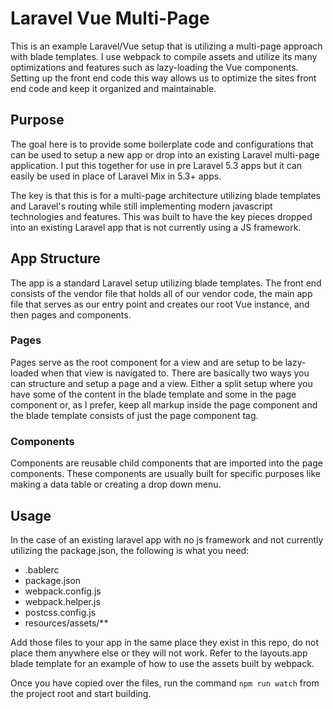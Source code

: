 # Laravel Vue Multi-Page
This is an example Laravel/Vue setup that is utilizing a multi-page approach with blade templates. I
use webpack to compile assets and utilize its many optimizations and features such as lazy-loading the
Vue components. Setting up the front end code this way allows us to optimize the sites front end code and
keep it organized and maintainable.

## Purpose

The goal here is to provide some boilerplate code and configurations that can be used to setup a new
app or drop into an existing Laravel multi-page application. I put this together for use in pre Laravel 5.3 apps but
it can easily be used in place of Laravel Mix in 5.3+ apps.

The key is that this is for a multi-page architecture utilizing blade templates and Laravel's routing while still
implementing modern javascript technologies and features. This was built to have the key pieces dropped into an existing Laravel
app that is not currently using a JS framework.

## App Structure

The app is a standard Laravel setup utilizing blade templates. The front end consists of the vendor file
that holds all of our vendor code, the main app file that serves as our entry point and creates our root Vue instance,
and then pages and components.

### Pages

Pages serve as the root component for a view and are setup to be lazy-loaded when that view is navigated to.
There are basically two ways you can structure and setup a page and a view. Either a split setup where
you have some of the content in the blade template and some in the page component or, as I prefer, keep all markup
inside the page component and the blade template consists of just the page component tag.

### Components

Components are reusable child components that are imported into the page components. These components are
usually built for specific purposes like making a data table or creating a drop down menu.

## Usage

In the case of an existing laravel app with no js framework and not currently utilizing the package.json, the following
is what you need:

+ .bablerc
+ package.json
+ webpack.config.js
+ webpack.helper.js
+ postcss.config.js
+ resources/assets/**

Add those files to your app in the same place they exist in this repo, do not place them anywhere else or they will not work.
Refer to the layouts.app blade template for an example of how to use the assets built by webpack.

Once you have copied over the files, run the command `npm run watch` from the project root and start building.